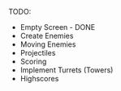 TODO:
- Empty Screen - DONE
- Create Enemies
- Moving Enemies
- Projectiles
- Scoring 
- Implement Turrets (Towers)
- Highscores